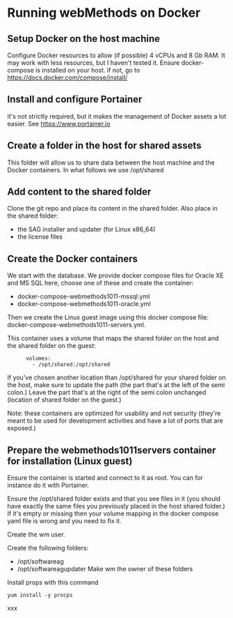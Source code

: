 # Running webMethods on Docker

##  Setup Docker on the host machine
Configure Docker resources to allow (if possible) 4 vCPUs and 8 Gb RAM. It may work with less resources, but I haven't tested it.
Ensure docker-compose is installed on your host. if not, go to https://docs.docker.com/compose/install/

##  Install and configure Portainer
it's not strictly required, but it makes the management of Docker assets a lot easier.
See https://www.portainer.io

##  Create a folder in the host for shared assets
This folder will allow us to share data between the host machine and the Docker containers.
In what follows we use /opt/shared

##  Add content to the shared folder
Clone the git repo and place its content in the shared folder.
Also place in the shared folder:
- the SAG installer and updater (for Linux x86_64)
- the license files

##  Create the Docker containers
We start with the database.
We provide docker compose files for Oracle XE and MS SQL here, choose one of these and create the container:
- docker-compose-webmethods1011-mssql.yml
- docker-compose-webmethods1011-oracle.yml

Then we create the Linux guest image using this docker compose file: docker-compose-webmethods1011-servers.yml.

This container uses a volume that maps the shared folder on the host and the shared folder on the guest:
```
      volumes:
        - /opt/shared:/opt/shared
```

If you've chosen another location than /opt/shared for your shared folder on the host, make sure to update the path (the part that's at the left of the semi colon.)
Leave the part that's at the right of the semi colon unchanged (location of shared folder on the guest.)

Note: these containers are optimized for usability and not security (they're meant to be used for development activities and have a lot of ports that are exposed.)

## Prepare the webmethods1011servers container for installation (Linux guest)
Ensure the container is started and connect to it as root. You can for instance do it with Portainer.

Ensure the /opt/shared folder exists and that you see files in it (you should have exactly the same files you previously placed in the host shared folder.)
If it's empty or missing then your volume mapping in the docker compose yaml file is wrong and you need to fix it.

Create the wm user.

Create the following folders:
- /opt/softwareag
- /opt/softwareagupdater
Make wm the owner of these folders

Install props with this command
```
yum install -y procps
```

xxx

